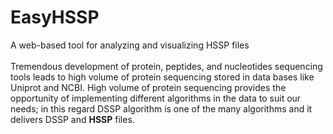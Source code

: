 # EasyHSSP
A web-based tool for analyzing and visualizing HSSP files
</br></br>
Tremendous development of protein, peptides, and nucleotides sequencing tools leads to high
volume of protein sequencing stored in data bases like Uniprot and NCBI. High volume of protein
sequencing provides the opportunity of implementing different algorithms in the data to suit our
needs; in this regard DSSP algorithm is one of the many algorithms and it delivers DSSP and <b>HSSP</b>
files.
